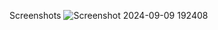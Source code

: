 Screenshots 
![Screenshot 2024-09-09 192408](https://github.com/user-attachments/assets/ce8f0426-e9e4-41a6-bd63-a5a690e46d7b)
